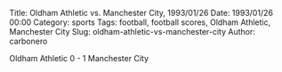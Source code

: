 Title: Oldham Athletic vs. Manchester City, 1993/01/26
Date: 1993/01/26 00:00
Category: sports
Tags: football, football scores, Oldham Athletic, Manchester City
Slug: oldham-athletic-vs-manchester-city
Author: carbonero


Oldham Athletic 0 - 1 Manchester City
